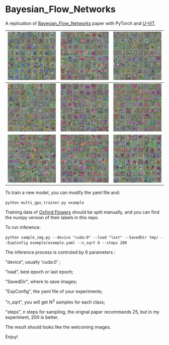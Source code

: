 # Bayesian_Flow_Networks
A replication of [Bayesian_Flow_Networks](https://arxiv.org/abs/2308.07037) paper with PyTorch and [U-ViT](https://arxiv.org/pdf/2209.12152.pdf).

| ![samples_10](images/samples_10.png) | ![samples_41](images/samples_41.png) | ![samples_49](images/samples_49.png) |
| ------------------------------------ | ------------------------------------ | ------------------------------------ |
| ![samples_50](images/samples_50.png) | ![samples_62](images/samples_62.png) | ![samples_66](images/samples_66.png) |
| ![samples_73](images/samples_73.png) | ![samples_83](images/samples_83.png) | ![samples100](images/samples100.png) |

To train a new model, you can modify the yaml file and:

` python multi_gpu_trainer.py example `

Training data of [Oxford Flowers](https://www.robots.ox.ac.uk/~vgg/data/flowers/) should be split manually, and you can find the numpy version of their labels in this repo.

To run inference:

` python sample_img.py --device "cuda:0" --load "last" --SavedDir tmp/ --ExpConfig example/example.yaml --n_sqrt 8 --steps 200 `

The inference process is controled by 6 parameters :

"device", usually 'cuda:0' ;

"load", best epoch or last epoch;

"SavedDir", where to save images;

"ExpConfig", the yaml file of your experiments;

"n_sqrt", you will get N<sup>2</sup> samples for each class;

"steps", n steps for sampling, the orignal paper recommands 25, but in my experiment, 200 is better.

The result should looks like the welcoming images.

Enjoy!

